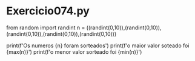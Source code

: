 # Exercicio074.py

from random import randint
n = ((randint(0,10)),(randint(0,10)),(randint(0,10)),(randint(0,10)),(randint(0,10)))

print(f'Os numeros {n} foram sorteados')
print(f'o maior valor soteado foi {max(n)}')
print(f'o menor valor sorteado foi {min(n)}')

